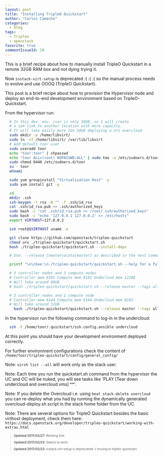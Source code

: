 ```yaml
---
layout: post
title: "Installing TripleO Quickstart"
author: "Carlos Camacho"
categories:
  - blog
tags:
  - tripleo
  - openstack
favorite: true
commentIssueId: 29
---
```


This is a brief recipe about how to
manually install TripleO Quickstart in a remote
32GB RAM box and not dying trying it.

Now `instack-virt-setup` is deprecated :( :( :(
so the manual process needs to evolve and use OOOQ (TripleO Quickstart).

This post is a brief recipe about how to provision the Hypervisor node
and deploy an end-to-end development environment
based on TripleO-Quickstart.

From the hypervisor run:

```bash
  # In this dev. env. /var is only 50GB, so I will create
  # a sym link to another location with more capacity.
  # It will take easily more tan 50GB deploying a 3+1 overcloud
  sudo mkdir -p /home/libvirt/
  sudo ln -sf /home/libvirt/ /var/lib/libvirt
  # Add default toor user
  sudo useradd toor
  echo "toor:toor" | chpasswd
  echo "toor ALL=(root) NOPASSWD:ALL" | sudo tee -a /etc/sudoers.d/toor
  sudo chmod 0440 /etc/sudoers.d/toor
  su - toor
  whoami

  sudo yum groupinstall "Virtualization Host" -y
  sudo yum install git -y

  cd
  mkdir .ssh
  ssh-keygen -t rsa -N "" -f .ssh/id_rsa
  cat .ssh/id_rsa.pub >> .ssh/authorized_keys
  sudo bash -c "cat .ssh/id_rsa.pub >> /root/.ssh/authorized_keys"
  sudo bash -c "echo '127.0.0.1 127.0.0.2' >> /etc/hosts"
  export VIRTHOST=127.0.0.2

  ssh root@$VIRTHOST uname -a

  git clone https://github.com/openstack/tripleo-quickstart
  chmod u+x ./tripleo-quickstart/quickstart.sh
  bash ./tripleo-quickstart/quickstart.sh --install-deps

  # Use: --release [newton|ocata|master] as described in the next commands.

  printf "\n\nSee:\n./tripleo-quickstart/quickstart.sh --help for a full list of options\n\n"

  # 3 controller nodes and 3 compute nodes
  # Controller mem 8192 Compute mem 8192 Undecloud mem 12288
  # Will take around 60GB
  # bash ./tripleo-quickstart/quickstart.sh --release master --tags all --config /home/toor/tripleo-quickstart/config/general_config/ha_big.yml $VIRTHOST

  # 3 controller nodes and 1 compute node
  # Controller mem 6144 Compute mem 6144 Undecloud mem 8192
  # Will take around 32GB
    bash ./tripleo-quickstart/quickstart.sh --release master --tags all --config /home/toor/tripleo-quickstart/config/general_config/ha.yml $VIRTHOST


```

In the hypervisor run the following command to log-in in
the undercloud:

```bash
  ssh -F /home/toor/.quickstart/ssh.config.ansible undercloud
```

At this point you should have your development environment deployed correctly.

For further environment configurations
check the content of
`/home/toor/tripleo-quickstart/config/general_config/`

Note: `virsh list --all` will work only as the stack user.

Note: Each time you run the quickstart.sh command from the hypervisor
the UC and OC will be nuked, you will see tasks like 'PLAY [Tear down undercloud and overcloud vms] **'.

Note: If you delete the Overcloud i.e. using `heat stack-delete overcloud` you can re-deploy what you
had by running the dynamically generated overcloud-deploy.sh script in the stack home folder from the UC.

Note: There are several options for TripleO Quickstart besides the basic 
virthost deployment, check them here: `https://docs.openstack.org/developer/tripleo-quickstart/working-with-extras.html`

<div style="font-size:10px">
  <blockquote>
    <p><strong>Updated 2017/02/27:</strong> Working fine.</p>
    <p><strong>Updated 2017/02/23:</strong> Seems to work.</p>
    <p><strong>Updated 2017/02/23:</strong> instack-virt-setup is deprecatred :( moving to tripleo-quickstart.</p>
  </blockquote>
</div>

